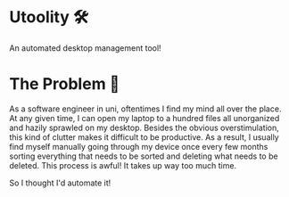 # Utoolity 🛠️
An automated desktop management tool!

# The Problem 🤕
As a software engineer in uni, oftentimes I find my mind all over the place. At any given time, I can open my laptop to a hundred files all unorganized and hazily sprawled on my desktop. Besides the obvious overstimulation, this kind of clutter makes it difficult to be productive. As a result, I usually find myself manually going through my device once every few months sorting everything that needs to be sorted and deleting what needs to be deleted. This process is awful! It takes up way too much time.

So I thought I'd automate it!
